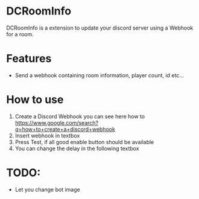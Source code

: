 # DCRoomInfo
DCRoomInfo is a extension to update your discord server using a Webhook for a room.

# Features
- Send a webhook containing room information, player count, id etc...

# How to use
1. Create a Discord Webhook you can see here how to https://www.google.com/search?q=how+to+create+a+discord+webhook
2. Insert webhook in textbox
3. Press Test, if all good enable button should be available
4. You can change the delay in the following textbox

# TODO:
- Let you change bot image
